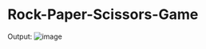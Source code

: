 # Rock-Paper-Scissors-Game

Output:
![image](https://user-images.githubusercontent.com/114991207/213828156-9a91aa6f-cf86-41e5-a8b5-5ecbceb37ec6.png)
